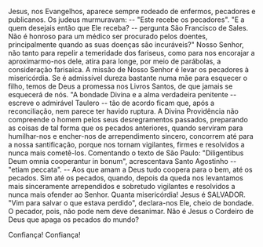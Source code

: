 Jesus, nos Evangelhos, aparece sempre rodeado de enfermos, pecadores e publicanos. Os judeus murmuravam: -- "Este recebe os pecadores". "E a quem desejais então que Ele receba? -- pergunta São Francisco de Sales. Não é honroso para um médico ser procurado pelos doentes, principalmente quando as suas doenças são incuráveis?" Nosso Senhor, não tanto para repelir a temeridade dos fariseus, como para nos encorajar a aproximarmo-nos dele, atira para longe, por meio de parábolas, a consideração farisaica. A missão de Nosso Senhor é levar os pecadores à misericórdia. Se é admissível dureza bastante numa mãe para esquecer o filho, temos de Deus a promessa nos Livros Santos, de que jamais se esquecerá de nós. "A bondade Divina e a alma verdadeira penitente -- escreve o admirável Taulero -- tão de acordo ficam que, após a reconciliação, nem parece ter havido ruptura. A Divina Providência não compreende o homem pelos seus desregramentos passados, preparando as coisas de tal forma que os pecados anteriores, quando serviram para humilhar-nos e encher-nos de arrependimento sincero, concorrem até para a nossa santificação, porque nos tornam vigilantes, firmes e resolvidos a nunca mais cometê-los. Comentando o texto de São Paulo: "Diligentibus Deum omnia cooperantur in bonum", acrescentava Santo Agostinho -- "etiam peccata". -- Aos que amam a Deus tudo coopera para o bem, até os pecados. Sim até os pecados, quando, depois da queda nos levantamos mais sinceramente arrependidos e sobretudo vigilantes e resolvidos a nunca mais ofender ao Senhor. Quanta misericórdia! Jesus é SALVADOR. "Vim para salvar o que estava perdido", declara-nos Ele, cheio de bondade. O pecador, pois, não pode nem deve desanimar. Não é Jesus o Cordeiro de Deus que apaga os pecados do mundo?

Confiança! Confiança!